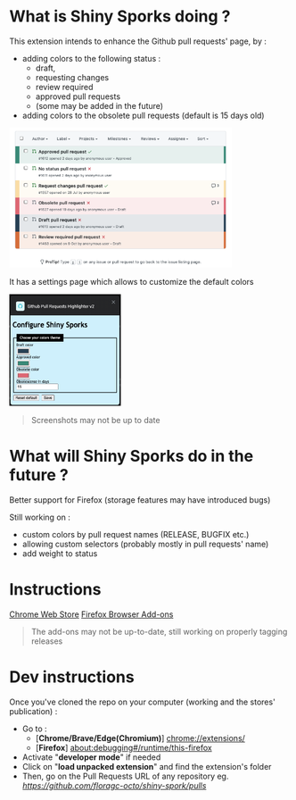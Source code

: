 # What is Shiny Sporks doing ?

This extension intends to enhance the Github pull requests' page, by :
- adding colors to the following status :
  - draft, 
  - requesting changes 
  - review required
  - approved pull requests
  - (some may be added in the future)
- adding colors to the obsolete pull requests (default is 15 days old)

<img src="docs/pr_list.png" height="250"/>

It has a settings page which allows to customize the default colors

<img src="docs/settings_page.png" width="200" height="200" />

> Screenshots may not be up to date

# What will Shiny Sporks do in the future ?

Better support for Firefox (storage features may have introduced bugs)

Still working on :
- custom colors by pull request names (RELEASE, BUGFIX etc.)
- allowing custom selectors (probably mostly in pull requests' name)
- add weight to status

# Instructions
[Chrome Web Store](https://chrome.google.com/webstore/detail/github-pull-requests-high/foocmliipmkajfnpiekhoahejhmcnida?hl=fr&authuser=0)
[Firefox Browser Add-ons](https://addons.mozilla.org/fr/firefox/addon/shiny-sporks-for-github-prs/)
> The add-ons may not be up-to-date, still working on properly tagging releases

# Dev instructions
Once you've cloned the repo on your computer (working and the stores' publication) :
 - Go to :
   - [**Chrome/Brave/Edge(Chromium)**] [chrome://extensions/](chrome://extensions/)
   - [**Firefox**] [about:debugging#/runtime/this-firefox](about:debugging#/runtime/this-firefox)
 - Activate "**developer mode**" if needed
 - Click on "**load unpacked extension**" and find the extension's folder
 - Then, go on the Pull Requests URL of any repository eg. *https://github.com/floragc-octo/shiny-spork/pulls*

